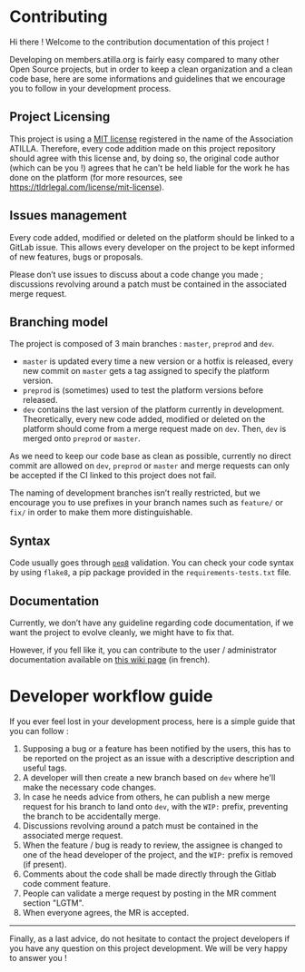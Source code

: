 Contributing
===

Hi there ! Welcome to the contribution documentation of this project !

Developing on members.atilla.org is fairly easy compared to many other Open Source projects, but in order to keep a clean organization and a clean code base, here are some informations and guidelines that we encourage you to follow in your development process.

Project Licensing
---

This project is using a [MIT license](https://opensource.org/licenses/MIT) registered in the name of the Association ATILLA. Therefore, every code addition made on this project repository should agree with this license and, by doing so, the original code author (which can be you !) agrees that he can’t be held liable for the work he has done on the platform (for more resources, see https://tldrlegal.com/license/mit-license).

Issues management
---

Every code added, modified or deleted on the platform should be linked to a GitLab issue. This allows every developer on the project to be kept informed of new features, bugs or proposals.

Please don’t use issues to discuss about a code change you made ; discussions revolving around a patch must be contained in the associated merge request.

Branching model
---

The project is composed of 3 main branches : `master`, `preprod` and `dev`.

* `master` is updated every time a new version or a hotfix is released, every new commit on `master` gets a tag assigned to specify the platform version.
* `preprod` is (sometimes) used to test the platform versions before released.
* `dev` contains the last version of the platform currently in development. Theoretically, every new code added, modified or deleted on the platform should come from a merge request made on `dev`. Then, `dev` is merged onto `preprod` or `master`.

As we need to keep our code base as clean as possible, currently no direct commit are allowed on `dev`, `preprod` or `master` and merge requests can only be accepted if the CI linked to this project does not fail.

The naming of development branches isn’t really restricted, but we encourage you to use prefixes in your branch names such as `feature/` or `fix/` in order to make them more distinguishable.

Syntax
---

Code usually goes through [`pep8`](https://www.python.org/dev/peps/pep-0008/) validation. You can check your code syntax by using `flake8`, a pip package provided in the `requirements-tests.txt` file.

Documentation
---

Currently, we don’t have any guideline regarding code documentation, if we want the project to evolve cleanly, we might have to fix that.

However, if you fell like it, you can contribute to the user / administrator documentation available on [this wiki page](https://wiki.atilla.org/index.php?title=Members.atilla.org) (in french).

Developer workflow guide
===

If you ever feel lost in your development process, here is a simple guide that you can follow :

1. Supposing a bug or a feature has been notified by the users, this has to be reported on the project as an issue with a descriptive description and useful tags.
2. A developer will then create a new branch based on `dev` where he'll make the necessary code changes.
3. In case he needs advice from others, he can publish a new merge request for his branch to land onto `dev`, with the `WIP:` prefix, preventing the branch to be accidentally merge.
4. Discussions revolving around a patch must be contained in the associated merge request.
5. When the feature / bug is ready to review, the assignee is changed to one of the head developer of the project, and the `WIP:` prefix is removed (if present).
6. Comments about the code shall be made directly through the Gitlab code comment feature.
7. People can validate a merge request by posting in the MR comment section "LGTM".
8. When everyone agrees, the MR is accepted.

---

Finally, as a last advice, do not hesitate to contact the project developers if you have any question on this project development. We will be very happy to answer you !


